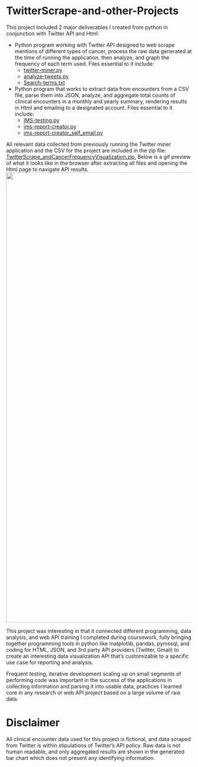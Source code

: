 # TwitterScrape-and-other-Projects

This project included 2 major deliverables I created from python in conjunction with Twitter API and Html:
* Python program working with Twitter API designed to web scrape mentions of different types of cancer, process the raw data generated at the time of running the application, then analyze, and graph the frequency of each term used. Files essential to it include:
  * <a href= "https://github.com/AliceMGao/TwitterScrape-and-other-Projects/blob/28b02e15b083b2f585e97664c359f35573f65bf8/twitter-miner.py">twitter-miner.py</a>
  * <a href= "https://github.com/AliceMGao/TwitterScrape-and-other-Projects/blob/28b02e15b083b2f585e97664c359f35573f65bf8/analyze-tweets.py">analyze-tweets.py</a>
  * <a href= "https://github.com/AliceMGao/TwitterScrape-and-other-Projects/blob/28b02e15b083b2f585e97664c359f35573f65bf8/Search-terms.txt">Search-terms.txt</a>
* Python program that works to extract data from encounters from a CSV file, parse them into JSON, analyze, and aggregate total counts of clinical encounters in a monthly and yearly summary, rendering results in Html and emailing to a designated account. Files essential to it include:
  * <a href= "https://github.com/AliceMGao/TwitterScrape-and-other-Projects/blob/28b02e15b083b2f585e97664c359f35573f65bf8/IMS-testing.py">IMS-testing.py</a>
  * <a href= "https://github.com/AliceMGao/TwitterScrape-and-other-Projects/blob/28b02e15b083b2f585e97664c359f35573f65bf8/ims-report-creator.py">ims-report-creator.py</a>
  * <a href= "https://github.com/AliceMGao/TwitterScrape-and-other-Projects/blob/28b02e15b083b2f585e97664c359f35573f65bf8/ims-report-creator_self_email.py">ims-report-creator_self_email.py</a>

All relevant data collected from previously running the Twitter miner application and the CSV for the project are included in the zip file: <a href="https://github.com/AliceMGao/TwitterScrape-and-other-Projects/blob/504df220da402d86b446a82de514a6d837cd492a/TwitterScrape_andCancerFrequencyVisualization.zip">TwitterScrape_andCancerFrequencyVisualization.zip.</a> Below is a gif preview of what it looks like in the browser after extracting all files and opening the Html page to navigate API results.
<img src='TwitterScrape_Cancer.gif' width='1220'>

This project was interesting in that it connected different programming, data analysis, and web API training I completed during coursework, fully bringing together programming tools in python like matplotlib, pandas, pymssql, and coding for HTML, JSON, and 3rd party API providers (Twitter, Gmail) to create an interesting data visualization API that’s customizable to a specific use case for reporting and analysis. 

Frequent testing, iterative development scaling up on small segments of performing code was important in the success of the applications in collecting information and parsing it into usable data, practices I learned core in any research or web API project based on a large volume of raw data.

# Disclaimer
All clinical encounter data used for this project is fictional, and data scraped from Twitter is within stipulations of Twitter’s API policy. Raw data is not human readable, and only aggregated results are shown in the generated bar chart which does not present any identifying information.

